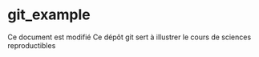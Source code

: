 # git_example

Ce document est modifié
Ce dépôt git sert à illustrer le cours de sciences reproductibles
